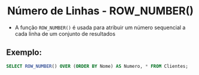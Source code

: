 <h1 align="center">Número de Linhas - ROW_NUMBER()</h1>

- A função `ROW_NUMBER()` é usada para atribuir um número sequencial a cada linha de um conjunto de resultados

<h2>Exemplo:</h2>

```sql
SELECT ROW_NUMBER() OVER (ORDER BY Nome) AS Numero, * FROM Clientes;
```